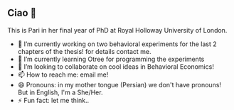 ## Ciao 👋

This is Pari in her final year of PhD at Royal Holloway University of London. 


- 🔭 I’m currently working on two behavioral experiments for the last 2 chapters of the thesis! for details contact me.
- 🌱 I’m currently learning Otree for programming the experiments
- 👯 I’m looking to collaborate on cool ideas in Behavioral Economics!
- 📫 How to reach me: email me!
- 😄 Pronouns: in my mother tongue (Persian) we don't have pronouns! But in English, I'm a She/Her.
- ⚡ Fun fact: let me think..

